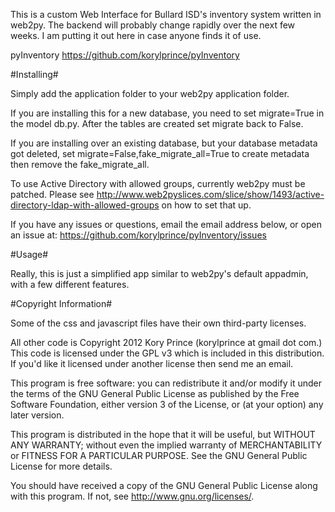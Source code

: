 This is a custom Web Interface for Bullard ISD's inventory system written in web2py.
The backend will probably change rapidly over the next few weeks.
I am putting it out here in case anyone finds it of use.

pyInventory
https://github.com/korylprince/pyInventory

#Installing#

Simply add the application folder to your web2py application folder.

If you are installing this for a new database, you need to set migrate=True in the model db.py.
After the tables are created set migrate back to False.

If you are installing over an existing database, but your database metadata got deleted, set migrate=False,fake\_migrate\_all=True to create metadata then remove the fake\_migrate\_all.

To use Active Directory with allowed groups, currently web2py must be patched.
Please see http://www.web2pyslices.com/slice/show/1493/active-directory-ldap-with-allowed-groups on how to set that up.

If you have any issues or questions, email the email address below, or open an issue at:
https://github.com/korylprince/pyInventory/issues

#Usage#

Really, this is just a simplified app similar to web2py's default appadmin, with a few different features.

#Copyright Information#

Some of the css and javascript files have their own third-party licenses.

All other code is Copyright 2012 Kory Prince (korylprince at gmail dot com.) This code is licensed under the GPL v3 which is included in this distribution. If you'd like it licensed under another license then send me an email.

This program is free software: you can redistribute it and/or modify
it under the terms of the GNU General Public License as published by
the Free Software Foundation, either version 3 of the License, or
(at your option) any later version.

This program is distributed in the hope that it will be useful,
but WITHOUT ANY WARRANTY; without even the implied warranty of
MERCHANTABILITY or FITNESS FOR A PARTICULAR PURPOSE.  See the
GNU General Public License for more details.

You should have received a copy of the GNU General Public License
along with this program.  If not, see <http://www.gnu.org/licenses/>.
